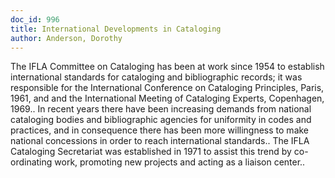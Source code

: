 ```yaml
---
doc_id: 996
title: International Developments in Cataloging
author: Anderson, Dorothy
---
```


The IFLA Committee on Cataloging has been at work since 1954 to establish 
international standards for cataloging and bibliographic records; it was 
responsible for the International Conference on Cataloging Principles, Paris, 
1961, and and the International Meeting of Cataloging Experts, Copenhagen, 
1969.. In recent years there have been increasing demands from national 
cataloging bodies and bibliographic agencies for uniformity in codes and 
practices, and in consequence there has been more willingness to make national 
concessions in order to reach international standards.. The IFLA Cataloging
Secretariat was established in 1971 to assist this trend by co-ordinating work,
promoting new projects and acting as a liaison center..